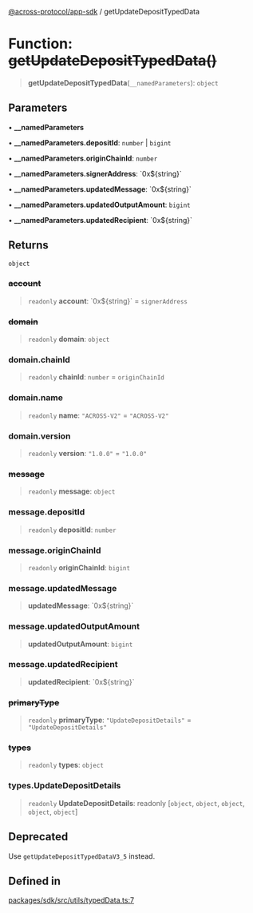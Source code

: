 [@across-protocol/app-sdk](../README.md) / getUpdateDepositTypedData

# Function: ~~getUpdateDepositTypedData()~~

> **getUpdateDepositTypedData**(`__namedParameters`): `object`

## Parameters

• **\_\_namedParameters**

• **\_\_namedParameters.depositId**: `number` \| `bigint`

• **\_\_namedParameters.originChainId**: `number`

• **\_\_namedParameters.signerAddress**: \`0x$\{string\}\`

• **\_\_namedParameters.updatedMessage**: \`0x$\{string\}\`

• **\_\_namedParameters.updatedOutputAmount**: `bigint`

• **\_\_namedParameters.updatedRecipient**: \`0x$\{string\}\`

## Returns

`object`

### ~~account~~

> `readonly` **account**: \`0x$\{string\}\` = `signerAddress`

### ~~domain~~

> `readonly` **domain**: `object`

### domain.chainId

> `readonly` **chainId**: `number` = `originChainId`

### domain.name

> `readonly` **name**: `"ACROSS-V2"` = `"ACROSS-V2"`

### domain.version

> `readonly` **version**: `"1.0.0"` = `"1.0.0"`

### ~~message~~

> `readonly` **message**: `object`

### message.depositId

> `readonly` **depositId**: `number`

### message.originChainId

> `readonly` **originChainId**: `bigint`

### message.updatedMessage

> **updatedMessage**: \`0x$\{string\}\`

### message.updatedOutputAmount

> **updatedOutputAmount**: `bigint`

### message.updatedRecipient

> **updatedRecipient**: \`0x$\{string\}\`

### ~~primaryType~~

> `readonly` **primaryType**: `"UpdateDepositDetails"` = `"UpdateDepositDetails"`

### ~~types~~

> `readonly` **types**: `object`

### types.UpdateDepositDetails

> `readonly` **UpdateDepositDetails**: readonly [`object`, `object`, `object`, `object`, `object`]

## Deprecated

Use `getUpdateDepositTypedDataV3_5` instead.

## Defined in

[packages/sdk/src/utils/typedData.ts:7](https://github.com/across-protocol/toolkit/blob/d027d7c23e7230b7b5f439570f9efd60c1d715ce/packages/sdk/src/utils/typedData.ts#L7)

